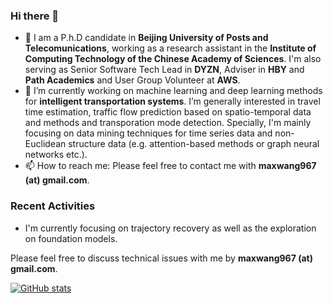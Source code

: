 ### Hi there 👋

- 💼 I am a P.h.D candidate in **Beijing University of Posts and Telecomunications**, working as a research assistant in the **Institute of Computing Technology of the Chinese Academy of Sciences**. I'm also serving as Senior Software Tech Lead in **DYZN**, Adviser in **HBY** and **Path Academics** and User Group Volunteer at **AWS**.
- 🔭 I’m currently working on machine learning and deep learning methods for **intelligent transportation systems**. I’m generally interested in travel time estimation, traffic flow prediction based on spatio-temporal data and methods and transporation mode detection. Specially, I'm mainly focusing on data mining techniques for time series data and non-Euclidean structure data (e.g. attention-based methods or graph neural networks etc.).
- 📫 How to reach me: Please feel free to contact me with **maxwang967 (at) gmail.com**.

### Recent Activities

- I'm currently focusing on trajectory recovery as well as the exploration on foundation models.

Please feel free to discuss technical issues with me by **maxwang967 (at) gmail.com**.

[![GitHub stats](https://github-readme-stats.vercel.app/api?username=maxwang967)](https://github.com/anuraghazra/github-readme-stats)

